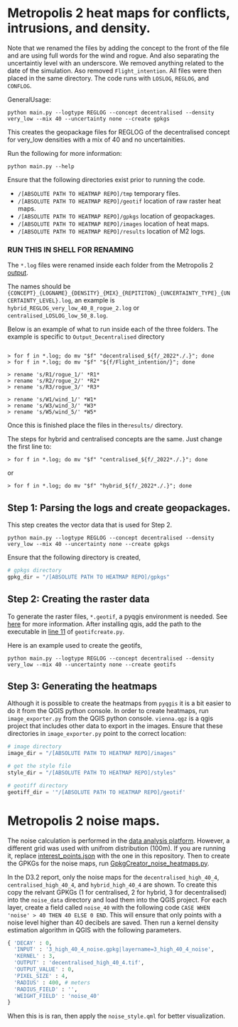 # Metropolis 2 heat maps for conflicts, intrusions, and density.

Note that we renamed the files by adding the concept to the front of the file and are using full words for the wind and rogue. And also separating the uncertaintiy level with an underscore. We removed anything related to the date of the simulation. Aso removed ```Flight_intention```.
All files were then placed in the same directory. The code runs with ```LOSLOG```, ```REGLOG```, and ```CONFLOG```.

GeneralUsage:

```shell
python main.py --logtype REGLOG --concept decentralised --density very_low --mix 40 --uncertainty none --create gpkgs
```
This creates the geopackage files for REGLOG of the decentralised concept for very_low densities with a mix of 40 and no uncertainities.

Run the following for more information:

```shell
python main.py --help
```

Ensure that the following directories exist prior to running the code.

- ```/[ABSOLUTE PATH TO HEATMAP REPO]/tmp``` temporary files.
- ```/[ABSOLUTE PATH TO HEATMAP REPO]/geotif``` location of raw raster heat maps.
- ```/[ABSOLUTE PATH TO HEATMAP REPO]/gpkgs``` location of geopackages.
- ```/[ABSOLUTE PATH TO HEATMAP REPO]/images``` location of heat maps.
- ```/[ABSOLUTE PATH TO HEATMAP REPO]/results``` location of M2 logs.



### RUN THIS IN SHELL FOR RENAMING
The ```*.log``` files were renamed inside each folder from the Metropolis 2 [output](https://data.4tu.nl/articles/dataset/Simulation_dataset_for_research_project_Metropolis_2/19323263).

The names should be ```{CONCEPT}_{LOGNAME}_{DENSITY}_{MIX}_{REPITITON}_{UNCERTAINTY_TYPE}_{UNCERTAINTY_LEVEL}.log```, an example is ```hybrid_REGLOG_very_low_40_8_rogue_2.log``` or ```centralised_LOSLOG_low_50_8.log```.

Below is an example of what to run inside each of the three folders. The example is specific to ```Output_Decentralised``` directory



``` shell

> for f in *.log; do mv "$f" "decentralised_${f/_2022*./.}"; done
> for f in *.log; do mv "$f" "${f/Flight_intention/}"; done

> rename 's/R1/rogue_1/' *R1*
> rename 's/R2/rogue_2/' *R2*
> rename 's/R3/rogue_3/' *R3*

> rename 's/W1/wind_1/' *W1*
> rename 's/W3/wind_3/' *W3*
> rename 's/W5/wind_5/' *W5*
```

Once this is finished place the files in the```results/``` directory.

The steps for hybrid and centralised concepts are the same. Just change the first line to:

```shell
> for f in *.log; do mv "$f" "centralised_${f/_2022*./.}"; done
```
or

```shell
> for f in *.log; do mv "$f" "hybrid_${f/_2022*./.}"; done
```

## Step 1: Parsing the logs and create geopackages.

This step creates the vector data that is used for Step 2.

```shell
python main.py --logtype REGLOG --concept decentralised --density very_low --mix 40 --uncertainty none --create gpkgs
```

Ensure that the following directory is created,

``` python
# gpkgs directory
gpkg_dir = "/[ABSOLUTE PATH TO HEATMAP REPO]/gpkgs"
```

## Step 2: Creating the raster data

To generate the raster files, ```*.geotif```, a pyqgis environment is needed. See [here](https://github.com/conda-forge/qgis-feedstock) for more information. After installing qgis, add the path to the executable in [line 11](https://github.com/Metropolis-2/M2_heatmaps/blob/2532329a603c1997adf42603b1b4af2f8e6e09ae/geotifcreate.py#L11) of ```geotifcreate.py```.

Here is an example used to create the geotifs,

```shell
python main.py --logtype REGLOG --concept decentralised --density very_low --mix 40 --uncertainty none --create geotifs
```

## Step 3: Generating the heatmaps
Although it is possible to create the heatmaps from ```pyqgis``` it is a bit easier to do it from the QGIS python console. In order to create heatmaps, run ```image_exporter.py``` from the QGIS python console. ```vienna.qgz``` is a qgis project that includes other data to export in the images. Ensure that these directories in ```image_exporter.py``` point to the correct location:

``` python
# image directory
image_dir = "/[ABSOLUTE PATH TO HEATMAP REPO]/images"

# get the style file
style_dir = "/[ABSOLUTE PATH TO HEATMAP REPO]/styles"

# geotiff directory
geotiff_dir = '"/[ABSOLUTE PATH TO HEATMAP REPO]/geotif'
```
# Metropolis 2 noise maps.

The noise calculation is performed in the [data analysis platform](https://github.com/Metropolis-2/M2_data_analysis_platform). However, a different grid was used with unifrom distribution (100m). If you are running it, replace [interest_points.json](https://github.com/Metropolis-2/M2_data_analysis_platform/blob/main/platform_code/data/interest_points.json) with the one in this repository. Then to create the GPKGs for the noise maps, run [GpkgCreator_noise_heatmaps.py](https://github.com/Metropolis-2/M2_data_analysis_platform/blob/main/platform_code/GpkgCreator_noise_heatmaps.py).

In the D3.2 report, only the noise maps for the ```decentralised_high_40_4```, ```centralised_high_40_4```, and ```hybrid_high_40_4``` are shown. To create this copy the relvant GPKGs (1 for centralised, 2 for hybrid, 3 for decentralised) into the ```noise_data``` directory and load them into the QGIS project. For each layer, create a field called ```noise_40``` with the following code ```CASE WHEN 'noise' > 40 THEN 40 ELSE 0 END```. This will ensure that only points with a noise level higher than 40 decibels are saved. Then run a kernel density estimation algorithm in QGIS with the following parameters. 

```python
{ 'DECAY' : 0, 
  'INPUT' : '3_high_40_4_noise.gpkg|layername=3_high_40_4_noise', 
  'KERNEL' : 3, 
  'OUTPUT' : 'decentralised_high_40_4.tif', 
  'OUTPUT_VALUE' : 0, 
  'PIXEL_SIZE' : 4, 
  'RADIUS' : 400, # meters
  'RADIUS_FIELD' : '', 
  'WEIGHT_FIELD' : 'noise_40' 
}
```

When this is is ran, then apply the ```noise_style.qml``` for better visualization.
